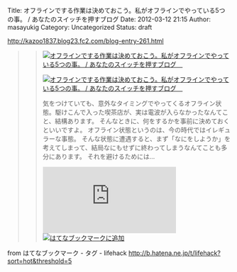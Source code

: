 Title: オフラインでする作業は決めておこう。私がオフラインでやっている5つの事。 / あなたのスイッチを押すブログ
Date: 2012-03-12 21:15
Author: masayukig
Category: Uncategorized
Status: draft

<http://kazoo1837.blog23.fc2.com/blog-entry-261.html>  
  
  

> > ![](http://cdn-ak.favicon.st-hatena.com/?url=http%3A%2F%2Fkazoo1837.blog23.fc2.com%2F)[オフラインでする作業は決めておこう。私がオフラインでやっている5つの事。
> > /
> > あなたのスイッチを押すブログ　](http://kazoo1837.blog23.fc2.com/blog-entry-261.html)
> >
> > [![オフラインでする作業は決めておこう。私がオフラインでやっている5つの事。
> > /
> > あなたのスイッチを押すブログ　](http://cdn-ak.b.st-hatena.com/entryimage/85010861-1331555943.jpg "オフラインでする作業は決めておこう。私がオフラインでやっている5つの事。 / あなたのスイッチを押すブログ　")](http://kazoo1837.blog23.fc2.com/blog-entry-261.html)
> >
> > 気をつけていても、意外なタイミングでやってくるオフライン状態。駆けこんで入った喫茶店が、実は電波が入らなかったなんてこと、結構あります。
> > そんなときに、何をするかを事前に決めておくといいですよ。
> > オフライン状態というのは、今の時代ではイレギュラーな事態。
> > そんな状態に遭遇すると、まず「なにをしようか」を考えてしまって、結局なにもせずに終わってしまうなんてことも多分にあります。
> > それを避けるためには...
> >
> > [![はてなブックマーク -
> > オフラインでする作業は決めておこう。私がオフラインでやっている5つの事。
> > /
> > あなたのスイッチを押すブログ　](http://b.hatena.ne.jp/entry/image/http://kazoo1837.blog23.fc2.com/blog-entry-261.html "はてなブックマーク - オフラインでする作業は決めておこう。私がオフラインでやっている5つの事。 / あなたのスイッチを押すブログ　")](http://b.hatena.ne.jp/entry/http://kazoo1837.blog23.fc2.com/blog-entry-261.html)
> > [![はてなブックマークに追加](http://b.hatena.ne.jp/images/append.gif "はてなブックマークに追加")](http://b.hatena.ne.jp/append?http://kazoo1837.blog23.fc2.com/blog-entry-261.html)

  
  
from はてなブックマーク - タグ - lifehack
<http://b.hatena.ne.jp/t/lifehack?sort=hot&threshold=5>
